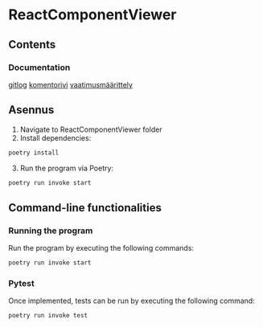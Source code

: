  # ReactComponentViewer
 ## Contents
 ### Documentation</br>
 [gitlog](https://github.com/ni-eminen/ReactComponentViewer/blob/main/viikko1/gitlog.txt)
 [komentorivi](https://github.com/ni-eminen/ReactComponentViewer/blob/main/viikko1/komentorivi.txt)
 [vaatimusmäärittely](https://github.com/ni-eminen/ReactComponentViewer/blob/main/viikko2/vaatimusmaarittely.md)</br>
  
 ## Asennus
 1. Navigate to ReactComponentViewer folder
 2. Install dependencies:
 
 ```bash
 poetry install
 ```
 3. Run the program via Poetry:
 
 ```bash
 poetry run invoke start
 ```
 ## Command-line functionalities
 
 ### Running the program
 
 Run the program by executing the following commands:
 
 ```bash
 poetry run invoke start
 ```
 
 ### Pytest
 
 Once implemented, tests can be run by executing the following command:
 
 ```bash
 poetry run invoke test
 ```

